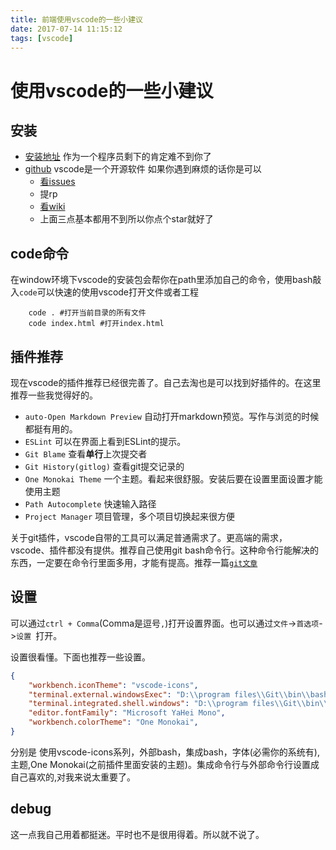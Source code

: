 ```yaml
---
title: 前端使用vscode的一些小建议
date: 2017-07-14 11:15:12
tags: [vscode]
---
```


# 使用vscode的一些小建议

## 安装

- [安装地址](https://code.visualstudio.com/) 作为一个程序员剩下的肯定难不到你了
- [github](https://github.com/Microsoft/vscode) vscode是一个开源软件 如果你遇到麻烦的话你是可以
    * [看issues](https://github.com/Microsoft/vscode/issues)
    * 提rp
    * [看wiki](https://github.com/Microsoft/vscode/wiki)
    * 上面三点基本都用不到所以你点个star就好了

<!-- more -->
## code命令

在window环境下vscode的安装包会帮你在path里添加自己的命令，使用bash敲入`code`可以快速的使用vscode打开文件或者工程

        code . #打开当前目录的所有文件
        code index.html #打开index.html

## 插件推荐

现在vscode的插件推荐已经很完善了。自己去淘也是可以找到好插件的。在这里推荐一些我觉得好的。

* `auto-Open Markdown Preview` 自动打开markdown预览。写作与浏览的时候都挺有用的。
* `ESLint` 可以在界面上看到ESLint的提示。
* `Git Blame` 查看**单行**上次提交者
* `Git History(gitlog)` 查看git提交记录的
* `One Monokai Theme` 一个主题。看起来很舒服。安装后要在设置里面设置才能使用主题
* `Path Autocomplete` 快速输入路径
* `Project Manager` 项目管理，多个项目切换起来很方便

关于git插件，vscode自带的工具可以满足普通需求了。更高端的需求，vscode、插件都没有提供。推荐自己使用git bash命令行。这种命令行能解决的东西，一定要在命令行里面多用，才能有提高。推荐一篇[`git文章`](http://blog.jobbole.com/96088/)

## 设置
可以通过`ctrl + Comma`(Comma是逗号`,`)打开设置界面。也可以通过`文件`->`首选项`->`设置 `打开。

设置很看懂。下面也推荐一些设置。

```json
{
    "workbench.iconTheme": "vscode-icons",
    "terminal.external.windowsExec": "D:\\program files\\Git\\bin\\bash.exe",
    "terminal.integrated.shell.windows": "D:\\program files\\Git\\bin\\bash.exe",
    "editor.fontFamily": "Microsoft YaHei Mono",
    "workbench.colorTheme": "One Monokai",
}
```
分别是 使用vscode-icons系列，外部bash，集成bash，字体(必需你的系统有),主题,One Monokai(之前插件里面安装的主题)。集成命令行与外部命令行设置成自己喜欢的,对我来说太重要了。

## debug
这一点我自己用着都挺迷。平时也不是很用得着。所以就不说了。